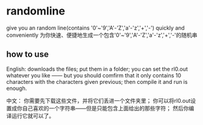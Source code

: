 # randomline
give you an random line(contains '0'~'9','A'-'Z','a'-'z','+','-') quickly and conveniently
为你快速、便捷地生成一个包含'0'~'9','A'-'Z','a'-'z','+','-'的随机串

## how to use
English:
downloads the files;
put them in a folder;
you can set the rl0.out whatever you like —— but you should comfirm that it only contains 10 characters with the characters given previous;
then compile it and run is enough.

中文：
你需要先下载这些文件，并将它们丢进一个文件夹里；
你可以将rl0.out设置成你自己喜欢的一个字符串——但是只能包含上面给出的那些字符；
然后你编译运行它就可以了。

